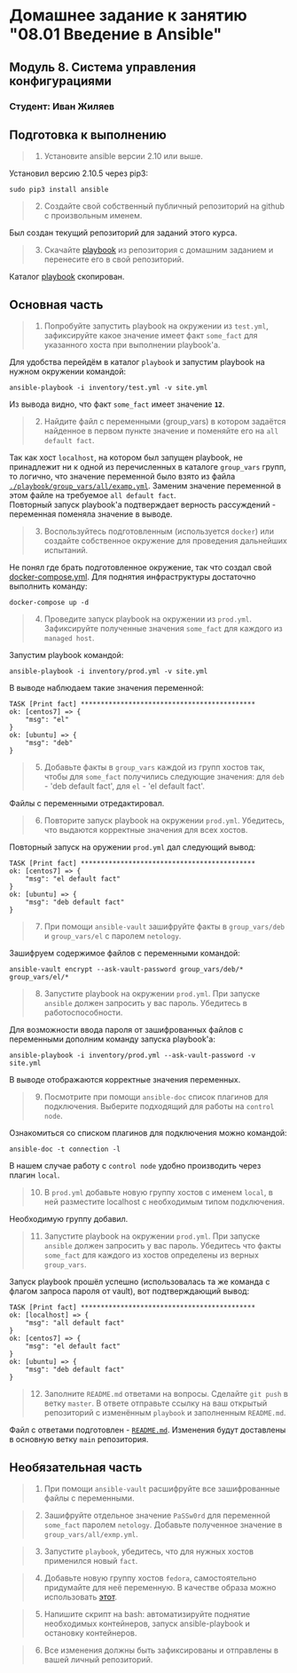 # Домашнее задание к занятию "08.01 Введение в Ansible"

## Модуль 8. Система управления конфигурациями

### Студент: Иван Жиляев

## Подготовка к выполнению

>1. Установите ansible версии 2.10 или выше.

Установил версию 2.10.5 через pip3:

```
sudo pip3 install ansible
```

>2. Создайте свой собственный публичный репозиторий на github с произвольным именем.

Был создан текущий репозиторий для заданий этого курса.

>3. Скачайте [playbook](./playbook/) из репозитория с домашним заданием и перенесите его в свой репозиторий.

Каталог [playbook](./playbook/) скопирован.

## Основная часть

>1. Попробуйте запустить playbook на окружении из `test.yml`, зафиксируйте какое значение имеет факт `some_fact` для указанного хоста при выполнении playbook'a.

Для удобства перейдём в каталог `playbook` и запустим playbook на нужном окружении командой:

```
ansible-playbook -i inventory/test.yml -v site.yml
```

Из вывода видно, что факт `some_fact` имеет значение __`12`__.

>2. Найдите файл с переменными (group_vars) в котором задаётся найденное в первом пункте значение и поменяйте его на `all default fact`.

Так как хост `localhost`, на котором был запущен playbook, не принадлежит ни к одной из перечисленных в каталоге `group_vars` групп, то логично, что значение переменной было взято из файла [`./playbook/group_vars/all/examp.yml`](./playbook/group_vars/all/examp.yml). Заменим значение переменной в этом файле на требуемое `all default fact`.  
Повторный запуск playbook'a подтверждает верность рассуждений - переменная поменяла значение в выводе.

>3. Воспользуйтесь подготовленным (используется `docker`) или создайте собственное окружение для проведения дальнейших испытаний.

Не понял где брать подготовленное окружение, так что создал свой [docker-compose.yml](./docker-compose.yml). Для поднятия инфраструктуры достаточно выполнить команду:

```
docker-compose up -d
```

>4. Проведите запуск playbook на окружении из `prod.yml`. Зафиксируйте полученные значения `some_fact` для каждого из `managed host`.

Запустим playbook командой:

```
ansible-playbook -i inventory/prod.yml -v site.yml
```

В выводе наблюдаем такие значения переменной:

```
TASK [Print fact] ********************************************
ok: [centos7] => {
    "msg": "el"
}
ok: [ubuntu] => {
    "msg": "deb"
}
```

>5. Добавьте факты в `group_vars` каждой из групп хостов так, чтобы для `some_fact` получились следующие значения: для `deb` - 'deb default fact', для `el` - 'el default fact'.

Файлы с переменными отредактировал.

>6.  Повторите запуск playbook на окружении `prod.yml`. Убедитесь, что выдаются корректные значения для всех хостов.

Повторный запуск на оружении `prod.yml` дал следующий вывод:

```
TASK [Print fact] ********************************************
ok: [centos7] => {
    "msg": "el default fact"
}
ok: [ubuntu] => {
    "msg": "deb default fact"
}
```

>7. При помощи `ansible-vault` зашифруйте факты в `group_vars/deb` и `group_vars/el` с паролем `netology`.

Зашифруем содержимое файлов с переменными командой:

```
ansible-vault encrypt --ask-vault-password group_vars/deb/* group_vars/el/*
```

>8. Запустите playbook на окружении `prod.yml`. При запуске `ansible` должен запросить у вас пароль. Убедитесь в работоспособности.

Для возможности ввода пароля от зашифрованных файлов с переменными дополним команду запуска playbook'a:

```
ansible-playbook -i inventory/prod.yml --ask-vault-password -v site.yml
```

В выводе отображаются корректные значения переменных.

>9. Посмотрите при помощи `ansible-doc` список плагинов для подключения. Выберите подходящий для работы на `control node`.

Ознакомиться со списком плагинов для подключения можно командой:

```
ansible-doc -t connection -l
```

В нашем случае работу с `control node` удобно производить через плагин `local`.

>10. В `prod.yml` добавьте новую группу хостов с именем  `local`, в ней разместите localhost с необходимым типом подключения.

Необходимую группу добавил.

>11. Запустите playbook на окружении `prod.yml`. При запуске `ansible` должен запросить у вас пароль. Убедитесь что факты `some_fact` для каждого из хостов определены из верных `group_vars`.

Запуск playbook прошёл успешно (использовалась та же команда с флагом запроса пароля от vault), вот подтверждающий вывод:

```
TASK [Print fact] ********************************************
ok: [localhost] => {
    "msg": "all default fact"
}
ok: [centos7] => {
    "msg": "el default fact"
}
ok: [ubuntu] => {
    "msg": "deb default fact"
}
```

>12. Заполните `README.md` ответами на вопросы. Сделайте `git push` в ветку `master`. В ответе отправьте ссылку на ваш открытый репозиторий с изменённым `playbook` и заполненным `README.md`.

Файл с ответами подготовлен - [`README.md`](./playbook/README.md). Изменения будут доставлены в основную ветку `main` репозитория.

## Необязательная часть

>1. При помощи `ansible-vault` расшифруйте все зашифрованные файлы с переменными.



>2. Зашифруйте отдельное значение `PaSSw0rd` для переменной `some_fact` паролем `netology`. Добавьте полученное значение в `group_vars/all/exmp.yml`.



>3. Запустите `playbook`, убедитесь, что для нужных хостов применился новый `fact`.



>4. Добавьте новую группу хостов `fedora`, самостоятельно придумайте для неё переменную. В качестве образа можно использовать [этот](https://hub.docker.com/r/pycontribs/fedora).



>5. Напишите скрипт на bash: автоматизируйте поднятие необходимых контейнеров, запуск ansible-playbook и остановку контейнеров.



>6. Все изменения должны быть зафиксированы и отправлены в вашей личный репозиторий.


